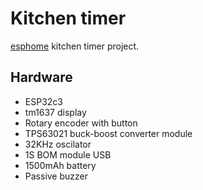 # Kitchen timer

[esphome](https://github.com/esphome/esphome) kitchen timer project.

## Hardware
 * ESP32c3
 * tm1637 display
 * Rotary encoder with button
 * TPS63021 buck-boost converter module
 * 32KHz oscilator
 * 1S BOM module USB
 * 1500mAh battery
 * Passive buzzer
